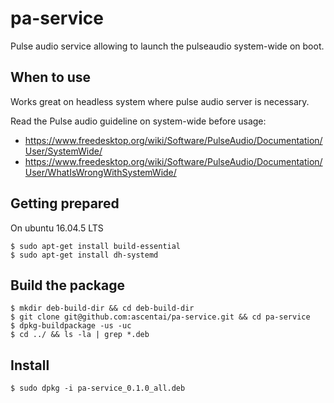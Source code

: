 # pa-service
Pulse audio service allowing to launch the pulseaudio system-wide on boot.

## When to use 
Works great on headless system where pulse audio server is necessary.

Read the Pulse audio guideline on system-wide before usage:
- https://www.freedesktop.org/wiki/Software/PulseAudio/Documentation/User/SystemWide/
- https://www.freedesktop.org/wiki/Software/PulseAudio/Documentation/User/WhatIsWrongWithSystemWide/

## Getting prepared
On ubuntu 16.04.5 LTS
```
$ sudo apt-get install build-essential
$ sudo apt-get install dh-systemd
```

## Build the package 
```
$ mkdir deb-build-dir && cd deb-build-dir
$ git clone git@github.com:ascentai/pa-service.git && cd pa-service
$ dpkg-buildpackage -us -uc
$ cd ../ && ls -la | grep *.deb
```

## Install
```
$ sudo dpkg -i pa-service_0.1.0_all.deb
```
